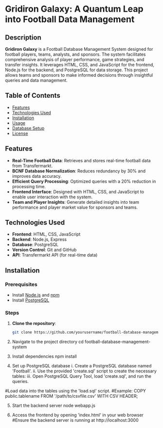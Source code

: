 # Gridiron Galaxy: A Quantum Leap into Football Data Management

## Description

**Gridiron Galaxy** is a Football Database Management System designed for football players, teams, analysts, and sponsors. The system facilitates comprehensive analysis of player performance, game strategies, and transfer insights. It leverages HTML, CSS, and JavaScript for the frontend, Node.js for the backend, and PostgreSQL for data storage. This project allows teams and sponsors to make informed decisions through insightful queries and data management.

## Table of Contents

- [Features](#features)
- [Technologies Used](#technologies-used)
- [Installation](#installation)
- [Usage](#usage)
- [Database Setup](#database-setup)
- [License](#license)

## Features

- **Real-Time Football Data**: Retrieves and stores real-time football data from Transfermarkt.
- **BCNF Database Normalization**: Reduces redundancy by 30% and improves data accuracy.
- **Efficient Query Processing**: Optimized queries with a 20% reduction in processing time.
- **Frontend Interface**: Designed with HTML, CSS, and JavaScript to enable user interaction with the system.
- **Team and Player Insights**: Generate detailed insights into team performance and player market value for sponsors and teams.
  
## Technologies Used

- **Frontend**: HTML, CSS, JavaScript
- **Backend**: Node.js, Express
- **Database**: PostgreSQL
- **Version Control**: Git and GitHub
- **API**: Transfermarkt API (for real-time data)

## Installation

### Prerequisites

- Install [Node.js](https://nodejs.org/en/) and [npm](https://www.npmjs.com/get-npm)
- Install [PostgreSQL](https://www.postgresql.org/download/)

### Steps

1. **Clone the repository**:
   ```bash
   git clone https://github.com/yourusername/football-database-management-system.git
2. Navigate to the project directory
cd football-database-management-system

3. Install dependencies
npm install

4. Set up PostgreSQL database
  i. Create a PostgreSQL database named 'Football'.
  ii. Use the provided 'create.sql' script to create the necessary tables:
  iii.  Open PostgreSQL Query Tool, load 'create.sql', and run the queries.

#Load data into the tables using the 'load.sql' script.
#Example: COPY public.tablename FROM '/path/to/csvfile.csv' WITH CSV HEADER;

5. Start the backend server
node webapp.js

6. Access the frontend by opening 'index.html' in your web browser
#Ensure the backend server is running at http://localhost:3000
